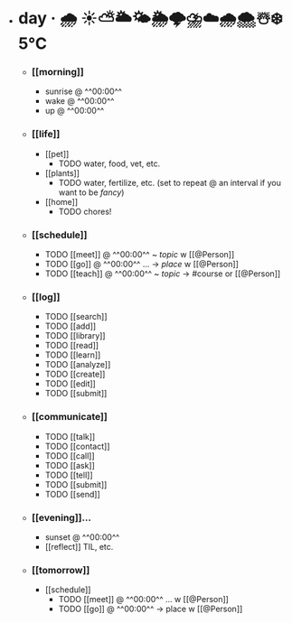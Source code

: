 - # day · 🌧 ☀️⛅🌥🌤🌦🌩⛈☁️🌧🌨☃️❄️ 5°C
	- ### **[[morning]]**
		- sunrise @ ^^00:00^^
		- wake @ ^^00:00^^
		- up @ ^^00:00^^
	- ### **[[life]]**
		- [[pet]]
			- TODO water, food, vet, etc.
		- [[plants]]
			- TODO water, fertilize, etc. (set to repeat @ an interval if you want to be $fancy$)
		- [[home]]
			- TODO chores!
	- ### **[[schedule]]**
		- TODO [[meet]] @ ^^00:00^^ ~ _topic_ w [[@Person]]
		- TODO [[go]] @ ^^00:00^^ ... → _place_ w [[@Person]]
		- TODO [[teach]] @ ^^00:00^^ ~ _topic_ → #course or [[@Person]]
	- ### **[[log]]**
		- TODO [[search]]
		- TODO [[add]]
		- TODO [[library]]
		- TODO [[read]] 
		- TODO [[learn]]
		- TODO [[analyze]]
		- TODO [[create]]
		- TODO [[edit]]
		- TODO [[submit]]
	- ### **[[communicate]]**
		- TODO [[talk]]
		- TODO [[contact]]
		- TODO [[call]]
		- TODO [[ask]]
		- TODO [[tell]]
		- TODO [[submit]]
		- TODO [[send]]
	- ### **[[evening]]...**
		- sunset @ ^^00:00^^
		- [[reflect]] TIL, etc.
	- ### **[[tomorrow]]**
		- [[schedule]]
			- TODO [[meet]] @ ^^00:00^^ ... w [[@Person]]
			- TODO [[go]] @ ^^00:00^^ → place w [[@Person]]

